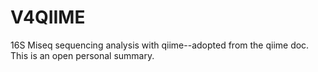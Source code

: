 # V4QIIME
16S Miseq sequencing analysis with qiime--adopted from the qiime doc. 
This is an open personal summary. 
